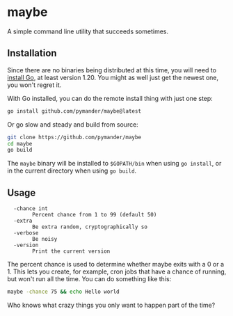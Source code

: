 # maybe
A simple command line utility that succeeds sometimes.

## Installation

Since there are no binaries being distributed at this time, you will need to [install Go](https://go.dev/dl/), at least version 1.20. You might as well just get the newest one, you won't regret it.

With Go installed, you can do the remote install thing with just one step:

```bash
go install github.com/pymander/maybe@latest
```

Or go slow and steady and build from source:

```bash
git clone https://github.com/pymander/maybe
cd maybe
go build
```

The `maybe` binary will be installed to `$GOPATH/bin` when using `go install`, or in the current directory when using `go build`.

## Usage

```
  -chance int
        Percent chance from 1 to 99 (default 50)
  -extra
        Be extra random, cryptographically so
  -verbose
        Be noisy
  -version
        Print the current version
```

The percent chance is used to determine whether maybe exits with a 0 or a 1. This lets you create, for example, cron jobs that have a chance of running, but won't run all the time. You can do something like this:

```bash
maybe -chance 75 && echo Hello world
```

Who knows what crazy things you only want to happen part of the time?
